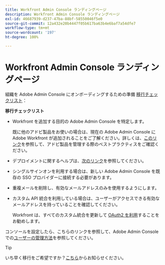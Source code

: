 ```yaml
---
title: Workfront Admin Console ランディングページ
description: Workfront Admin Console ランディングページ
exl-id: 46687939-d237-47ba-88bf-58550046f5e0
source-git-commit: 12a432e20b4447f05b617ba63b4e6baf7a54dfe7
workflow-type: tm+mt
source-wordcount: '197'
ht-degree: 100%

---
```


# Workfront Admin Console ランディングページ

組織を Adobe Admin Console にオンボーディングするための準備 [移行チェックリスト](https://experienceleague.adobe.com/docs/workfront/using/administration-and-setup/admin-in-admin-console/prep-for-admin-console.html?lang=ja)：

**移行チェックリスト**

* Workfront を追加する目的の Adobe Admin Console を特定します。

  既に他のアドビ製品をお使いの場合は、現在の Adobe Admin Console に Adobe Workfront が追加されることをご了解ください。詳しくは、[このリンク](https://helpx.adobe.com/jp/enterprise/using/admin-console.html)を参照して、アドビ製品を管理する際のベストプラクティスをご確認ください。

* デプロイメントに関するヘルプは、[次のリンク](https://helpx.adobe.com/jp/enterprise/using/deployment-planning.html)を参照してください。
* シングルサインオンを利用する場合は、新しい Adobe Admin Console を既存の SSO プロバイダーに接続する必要があります。
* 重複メールを削除し、有効なメールアドレスのみを使用するようにします。
* カスタム API 統合を利用している場合は、ユーザーがアクセスできる有効なメールアドレスを持っていることを確認してください。

  Workfront は、すべてのカスタム統合を更新して [OAuth2 を利用](https://experienceleague.adobe.com/docs/workfront/using/administration-and-setup/configure-integrations/create-oauth-application.html?lang=ja)することをお勧めします。

コンソールを設定したら、こちらのリンクを参照して、Adobe Admin Console での[ユーザーの管理方法](https://experienceleague.adobe.com/docs/workfront/using/administration-and-setup/add-users/create-manage-users/admin-console.html?lang=ja)を参照してください。

>[!TIP]
>
>いち早く移行をご希望ですか？[こちら](https://workfront.az1.qualtrics.com/jfe/form/SV_9T5LuHf05JUOPAi)からお知らせください。